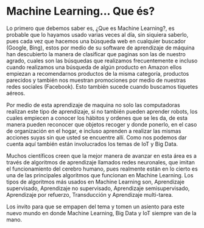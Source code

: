 # Machine Learning... Que és?

Lo primero que debemos saber es, ¿Que es Machine Learning?, es probable que lo  hayamos usado varias veces al día, sin siquiera saberlo, pues cada vez que hacemos una búsqueda web en cualquier buscador (Google, Bing), estos por medio de su software de aprendizaje de máquina han descubierto la manera de clasificar que paginas son las de nuestro agrado, cuales son las búsquedas que realizamos frecuentemente e incluso cuando realizamos una búsqueda de algún producto en Amazon ellos empiezan a recomendarnos productos de la misma categoría, productos parecidos y también nos muestran promociones por medio de nuestras redes sociales (Facebook). Esto también sucede cuando buscamos tiquetes aéreos.

Por medio de esta aprendizaje de maquina no solo las computadoras realizan este tipo de aprendizaje, si no también pueden aprender robots, los cuales empiecen a conocer los hábitos y ordenes que se les da, de esta manera pueden reconocer que objetos recoger y donde ponerlo, en el caso de organización  en el hogar, e incluso aprenden a realizar las mismas acciones suyas sin que usted se encuentre allí. Como nos podemos dar cuenta aquí también están involucrados los temas de IoT y Big Data.
 

Muchos científicos creen que la mejor manera de avanzar en esta área es a través de algoritmos de aprendizaje llamados redes neuronales, que imitan el funcionamiento del cerebro humano, pues realmente están en lo cierto es una de las principales algoritmos que funcionan en Machine Learning. Los tipos de algoritmos más usados en Machine Learning son, Aprendizaje supervisado, Aprendizaje no supervisado,  Aprendizaje semisupervisado, Aprendizaje por refuerzo, Transducción y Aprendizaje multi-tarea.

Los invito para que se empapen del tema y tomen un asiento para este nuevo mundo en donde Machine Learning, Big Data y IoT siempre van de la mano. 
